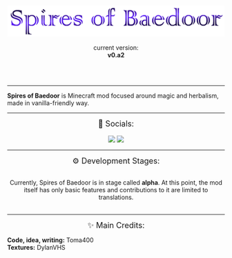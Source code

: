 <center><br>

<img src="src/main/resources/assets/sobr/textures/sobr.png">

current version:  
**v0.a2**

</center>
<br>
<br>

---
**Spires of Baedoor** is Minecraft mod focused around magic and herbalism, made in
vanilla-friendly way.

---


<center>
<font size="+1"> 🎎 Socials: </font>
<br><br>

<tr>
        <td colspan="2" align="center">
            <a href="https://linktr.ee/toma400"><img src="https://img.shields.io/badge/%20-Linktree%20-108931?style=plastic&logo=appveyor"></a>
            <a href="https://discord.gg/GbTw9KqnrE"><img src="https://img.shields.io/discord/842338281692725268?color=AA16D1&label=%20&logo=Discord&logoColor=DDD4EA&style=plastic"></a>
        </td>
</tr>
</center>

---

<center>
<font size="+1"> ⚙️ Development Stages: </font>
<br><br>

Currently, Spires of Baedoor is in stage called <b>alpha</b>.
At this point, the mod itself has only basic features and contributions to it are limited
to translations.
<br><br>
</center>

---

<center><font size="+1"> ✨️ Main Credits: </font><br></center>

<b>Code, idea, writing:</b> Toma400
<br>
<b>Textures:</b> DylanVHS

<br><br>
